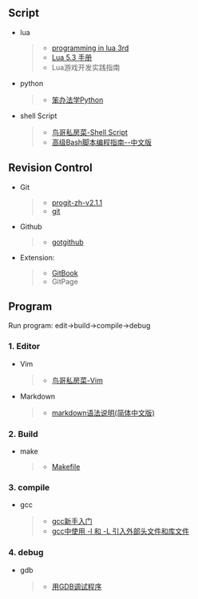 ## Script
* lua
	> * [programming in lua 3rd](https://www.lua.org/pil/contents.html)
	> * [Lua 5.3 手册](http://cloudwu.github.io/lua53doc/manual.html)
	> * Lua游戏开发实践指南  

* python
	> * [笨办法学Python](https://flyouting.gitbooks.io/learn-python-the-hard-way-cn/content/)  

* shell Script
	> * [鸟哥私房菜-Shell Script](http://linux.vbird.org/linux_basic/0340bashshell-scripts.php)  
	> * [高级Bash脚本编程指南--中文版](https://www.gitbook.com/book/imcmy/advanced-bash-scripting-guide-in-chinese/details)

## Revision Control 
* Git
	> * [progit-zh-v2.1.1](https://www.gitbook.com/book/bingohuang/progit2/details)
	> * [git](http://www.worldhello.net/gotgit/)  

* Github
	> * [gotgithub](http://www.worldhello.net/gotgithub/)  

* Extension: 
	> * [GitBook](https://wastemobile.gitbooks.io/gitbook-chinese/content/format/markdown.html)
	> * GitPage

## Program
Run program: edit->build->compile->debug
### 1. Editor
* Vim
	> * [鸟哥私房菜-Vim](http://linux.vbird.org/linux_basic/0310vi.php)  

* Markdown  
	> * [markdown语法说明(简体中文版)](http://wowubuntu.com/markdown/#philosophy)

### 2. Build
* make
	> * [Makefile](http://wiki.ubuntu.org.cn/%E8%B7%9F%E6%88%91%E4%B8%80%E8%B5%B7%E5%86%99Makefile)

### 3. compile
* gcc
	> * [gcc新手入门](http://wiki.ubuntu.org.cn/Gcchowto)
	> * [gcc中使用 -I 和 -L 引入外部头文件和库文件](http://blog.csdn.net/zklth/article/details/5974371)

### 4. debug
* gdb
	> * [用GDB调试程序](http://wiki.ubuntu.org.cn/%E7%94%A8GDB%E8%B0%83%E8%AF%95%E7%A8%8B%E5%BA%8F)